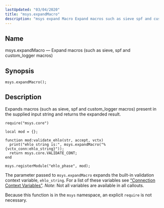 ```yaml
---
lastUpdated: "03/04/2020"
title: "msys.expandMacro"
description: "msys expand Macro Expand macros such as sieve spf and custom logger macros msys expand Macro Expands macros such as sieve spf and custom logger macros present in the supplied input string and returns the expanded result The parameter passed to msys expand Macro expands the built in validation context..."
---
```


<a name="lua.ref.msys.expandMacro"></a> 
## Name

msys.expandMacro — Expand macros (such as sieve, spf and custom_logger macros)

<a name="idp24470512"></a> 
## Synopsis

`msys.expandMacro();`

<a name="idp24472496"></a> 
## Description

Expands macros (such as sieve, spf and custom_logger macros) present in the supplied input string and returns the expanded result.

```
require("msys.core")

local mod = {};

function mod:validate_ehlo(str, accept, vctx)
  print("ehlo string is:", msys.expandMacro("%{vctx_conn:ehlo_string}"));
  return msys.core.VALIDATE_CONT;
end

msys.registerModule("ehlo_phase", mod);
```

The parameter passed to `msys.expandMacro` expands the built-in validation context variable, `ehlo_string`. For a list of these variables see [“Connection Context Variables”](/momentum/3/3-reference/policy-predefined-context-conn). *Note*: Not all variables are available in all callouts.

Because this function is in the `msys` namespace, an explicit `require` is not necessary.